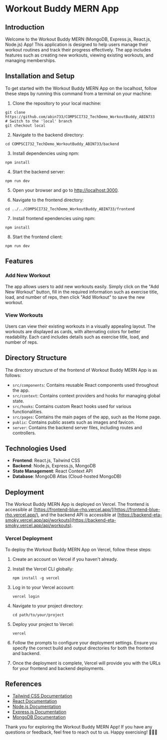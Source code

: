# Workout Buddy MERN App

## Introduction

Welcome to the Workout Buddy MERN (MongoDB, Express.js, React.js, Node.js) App! This application is designed to help users manage their workout routines and track their progress effectively. The app includes features such as creating new workouts, viewing existing workouts, and managing memberships.

## Installation and Setup

To get started with the Workout Buddy MERN App on the localhost, follow these steps by running this command from a terminal on your machine:

1. Clone the repository to your local machine:

```
git clone https://github.com/abin733/COMPSCI732_TechDemo_WorkoutBuddy_ABIN733
# Switch to the 'local' branch
git checkout local
```

2. Navigate to the backend directory:

```
cd COMPSCI732_TechDemo_WorkoutBuddy_ABIN733/backend
```

3. Install dependencies using npm:

```
npm install
```

4. Start the backend server:

```
npm run dev
```

5. Open your browser and go to [http://localhost:3000](http://localhost:3000).


6. Navigate to the frontend directory:

```
cd ../../COMPSCI732_TechDemo_WorkoutBuddy_ABIN733/frontend
```

7. Install frontend ependencies using npm:

```
npm install
```

8. Start the frontend client:

```
npm run dev
```

## Features

### Add New Workout

The app allows users to add new workouts easily. Simply click on the "Add New Workout" button, fill in the required information such as exercise title, load, and number of reps, then click "Add Workout" to save the new workout.

### View Workouts

Users can view their existing workouts in a visually appealing layout. The workouts are displayed as cards, with alternating colors for better readability. Each card includes details such as exercise title, load, and number of reps.

## Directory Structure

The directory structure of the frontend of Workout Buddy MERN App is as follows:

- `src/components`: Contains reusable React components used throughout the app.
- `src/context`: Contains context providers and hooks for managing global state.
- `src/hooks`: Contains custom React hooks used for various functionalities.
- `src/pages`: Contains the main pages of the app, such as the Home page.
- `public`: Contains public assets such as images and favicon.
- `server`: Contains the backend server files, including routes and controllers.

## Technologies Used

- **Frontend**: React.js, Tailwind CSS
- **Backend**: Node.js, Express.js, MongoDB
- **State Management**: React Context API
- **Database**: MongoDB Atlas (Cloud-hosted MongoDB)

## Deployment

The Workout Buddy MERN App is deployed on Vercel. The frontend is accessible at [https://frontend-blue-rho.vercel.app/](https://frontend-blue-rho.vercel.app/), and the backend API is accessible at [https://backend-eta-smoky.vercel.app/api/workouts](https://backend-eta-smoky.vercel.app/api/workouts).

### Vercel Deployment

To deploy the Workout Buddy MERN App on Vercel, follow these steps:

1. Create an account on Vercel if you haven't already.
2. Install the Vercel CLI globally:

   ```
   npm install -g vercel
   ```

3. Log in to your Vercel account:

   ```
   vercel login
   ```

4. Navigate to your project directory:

   ```
   cd path/to/your/project
   ```

5. Deploy your project to Vercel:

   ```
   vercel
   ```

6. Follow the prompts to configure your deployment settings. Ensure you specify the correct build and output directories for both the frontend and backend.

7. Once the deployment is complete, Vercel will provide you with the URLs for your frontend and backend deployments.

## References

- [Tailwind CSS Documentation](https://tailwindcss.com/docs)
- [React Documentation](https://reactjs.org/docs/getting-started.html)
- [Node.js Documentation](https://nodejs.org/en/docs/)
- [Express.js Documentation](https://expressjs.com/en/5x/api.html)
- [MongoDB Documentation](https://docs.mongodb.com/)

Thank you for exploring the Workout Buddy MERN App! If you have any questions or feedback, feel free to reach out to us. Happy exercising! 🏋️‍♂️💪